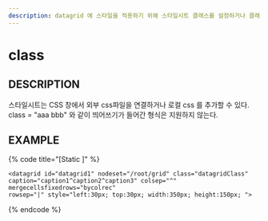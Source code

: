 ```yaml
---
description: datagrid 에 스타일을 적용하기 위해 스타일시트 클래스를 설정하거나 클래스 아이디를 설정한다.
---
```


# class

## DESCRIPTION

스타일시트는 CSS 창에서 외부 css파일을 연결하거나 로컬 css 를 추가할 수 있다.                                    class = "aaa bbb" 와 같이 띄어쓰기가 들어간 형식은 지원하지 않는다.

## EXAMPLE

{% code title="\[Static \]" %}
```markup
<datagrid id="datagrid1" nodeset="/root/grid" class="datagridClass" 
caption="caption1^caption2^caption3" colsep="^" mergecellsfixedrows="bycolrec" 
rowsep="|" style="left:30px; top:30px; width:350px; height:150px; "> 
```
{% endcode %}

                                         


